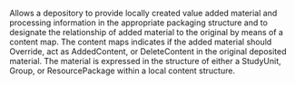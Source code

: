 Allows a depository to provide locally created value added material and processing information in the appropriate packaging structure and to designate the relationship of added material to the original by means of a content map. The content maps indicates if the added material should Override, act as AddedContent, or DeleteContent in the original deposited material. The material is expressed in the structure of either a StudyUnit, Group, or ResourcePackage within a local content structure.